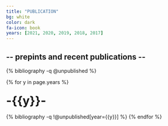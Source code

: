 ```yaml
---
title: "PUBLICATION"
bg: white
color: dark
fa-icon: book
years: [2021, 2020, 2019, 2018, 2017]
---
```

<!-- <p>
<a href="https://scholar.google.com/citations?user=ZF7iS6UAAAAJ&hl=en">
  <i  class="ai ai-google-scholar fa-1x"></i>
   Google Scholar
</a>
</p> -->

## -- prepints and recent publications --

{% bibliography -q @unpublished %}

{% for y in page.years %}
  <h3 class="year"><font size="+3">-{{y}}-</font></h3>
  {% bibliography -q !@unpublished[year={{y}}] %}
{% endfor %}
